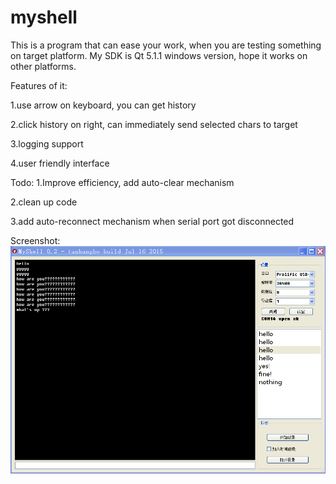 # myshell

This is a program that can ease your work, when you are testing something on target platform. My SDK is Qt 5.1.1 windows version, hope it works on
other platforms.

Features of it:

1.use arrow on keyboard, you can get history

2.click history on right, can immediately send selected chars to target

3.logging support

4.user friendly interface

Todo:
1.Improve efficiency, add auto-clear mechanism

2.clean up code

3.add auto-reconnect mechanism when serial port got disconnected


Screenshot:
![](https://raw.githubusercontent.com/tanhangbo/myshell/master/screenshot.png)

